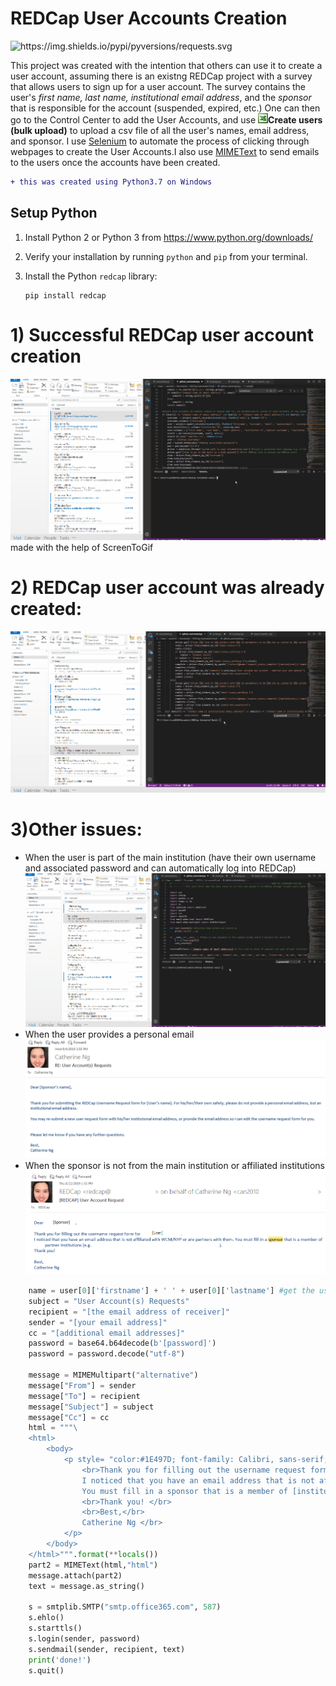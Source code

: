 # REDCap User Accounts Creation

<img alt="https://img.shields.io/pypi/pyversions/requests.svg" src="https://img.shields.io/pypi/pyversions/requests.svg">

This project was created with the intention that others can use it to create a user account, assuming there is an existng REDCap project with a survey that allows users to sign up for a user account. The survey contains the user's *first name, last name, institutional email address*, and the *sponsor* that is responsible for the account (suspended, expired, etc.) One can then go to the Control Center to add the User Accounts, and use <img src = 'greenthing.gif'>**__Create users (bulk upload)__** to upload a csv file of all the user's names, email address, and sponsor. I use [Selenium](https://selenium-python.readthedocs.io/) to automate the process of clicking through webpages to create the User Accounts.I also use [MIMEText](https://docs.python.org/2/library/email.mime.html) to send emails to the users once the accounts have been created.</p> 


```diff
+ this was created using Python3.7 on Windows
```

## Setup Python

1. Install Python 2 or Python 3 from https://www.python.org/downloads/
2. Verify your installation by running `python` and `pip` from your terminal.
3. Install the Python `redcap` library:

    ```
    pip install redcap
    ```

# 1) Successful REDCap user account creation
![](Enable_Survey_3.gif)
made with the help of ScreenToGif


# 2) REDCap user account was already created:
![](Enable_Survey.gif)


# 3)Other issues:
<ul>
  <li>When the user is part of the main institution (have their own username and associated password and can automatically log into REDCap)</li>
  <IMG SRC="Enable_Survey_2.gif">
    
  <li> When the user provides a personal email </li>
  <IMG SRC="personalemail.png">
  
  <li> When the sponsor is not from the main institution or affiliated institutions </li>
  <IMG SRC="sponsemail.png">
</ul>
    
```python
    name = user[0]['firstname'] + ' ' + user[0]['lastname'] #get the users' first and last name
    subject = "User Account(s) Requests"
    recipient = "[the email address of receiver]"
    sender = "[your email address]"
    cc = "[additional email addresses]"
    password = base64.b64decode(b'[password]')
    password = password.decode("utf-8")

    message = MIMEMultipart("alternative")
    message["From"] = sender 
    message["To"] = recipient
    message["Subject"] = subject
    message["Cc"] = cc
    html = """\
    <html>
        <body>
            <p style= "color:#1E497D; font-family: Calibri, sans-serif;">Dear {sponsorname}, <br>
                <br>Thank you for filling out the username request form for {name} and others.</br>
                I noticed that you have an email address that is not affiliated with [institution] or are partners with them.
                You must fill in a sponsor that is a member of [institution] partner institutions (e.g. ..., etc). 
                <br>Thank you! </br>
                <br>Best,</br>
                Catherine Ng </br>
            </p>
        </body>
    </html>""".format(**locals())
    part2 = MIMEText(html,"html")
    message.attach(part2)
    text = message.as_string()

    s = smtplib.SMTP("smtp.office365.com", 587)
    s.ehlo()
    s.starttls()
    s.login(sender, password)
    s.sendmail(sender, recipient, text)
    print('done!')
    s.quit() 
```   

